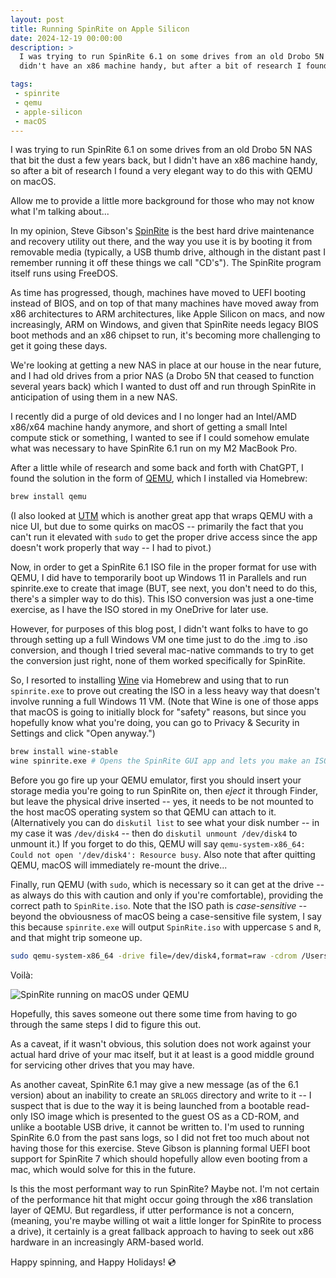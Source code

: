 ```yaml
---
layout: post
title: Running SpinRite on Apple Silicon
date: 2024-12-19 00:00:00
description: >
  I was trying to run SpinRite 6.1 on some drives from an old Drobo 5N NAS that bit the dust a few years back, but I
  didn't have an x86 machine handy, but after a bit of research I found a very elegant way to do this with QEMU.

tags:
 - spinrite
 - qemu
 - apple-silicon
 - macOS
---
```


I was trying to run SpinRite 6.1 on some drives from an old Drobo 5N NAS that bit the dust a few years back, but I
didn't have an x86 machine handy, so after a bit of research I found a very elegant way to do this with QEMU on macOS.

Allow me to provide a little more background for those who may not know what I'm talking about...

In my opinion, Steve Gibson's [SpinRite](https://www.grc.com/sr/spinrite.htm) is the best hard drive maintenance and
recovery utility out there, and the way you use it is by booting it from removable media (typically, a USB thumb drive,
although in the distant past I remember running it off these things we call "CD's"). The SpinRite program itself runs
using FreeDOS.

As time has progressed, though, machines have moved to UEFI booting instead of BIOS, and on top of that many machines
have moved away from x86 architectures to ARM architectures, like Apple Silicon on macs, and now increasingly, ARM on
Windows, and given that SpinRite needs legacy BIOS boot methods and an x86 chipset to run, it's becoming more
challenging to get it going these days.

We're looking at getting a new NAS in place at our house in the near future, and I had old drives from a prior NAS (a
Drobo 5N that ceased to function several years back) which I wanted to dust off and run through SpinRite in anticipation
of using them in a new NAS.

I recently did a purge of old devices and I no longer had an Intel/AMD x86/x64 machine handy anymore, and short of
getting a small Intel compute stick or something, I wanted to see if I could somehow emulate what was necessary to have
SpinRite 6.1 run on my M2 MacBook Pro.

After a little while of research and some back and forth with ChatGPT, I found the solution in the form of
[QEMU](https://www.qemu.org/), which I installed via Homebrew:

```bash
brew install qemu
```

(I also looked at [UTM](https://mac.getutm.app/) which is another great app that wraps QEMU with a nice UI, but due to
some quirks on macOS -- primarily the fact that you can't run it elevated with `sudo` to get the proper drive access
since the app doesn't work properly that way -- I had to pivot.)

Now, in order to get a SpinRite 6.1 ISO file in the proper format for use with QEMU, I did have to temporarily boot up
Windows 11 in Parallels and run spinrite.exe to create that image (BUT, see next, you don't need to do this, there's a
simpler way to do this). This ISO conversion was just a one-time exercise, as I have the ISO stored in my OneDrive for
later use.

However, for purposes of this blog post, I didn't want folks to have to go through setting up a full Windows VM one time
just to do the .img to .iso conversion, and though I tried several mac-native commands to try to get the conversion just
right, none of them worked specifically for SpinRite.

So, I resorted to installing [Wine](https://www.winehq.org/) via Homebrew and using
that to run `spinrite.exe` to prove out creating the ISO in a less heavy way that doesn't involve running a full
Windows 11 VM. (Note that Wine is one of those apps that macOS is going to initially block for "safety" reasons, but
since you hopefully know what you're doing, you can go to Privacy & Security in Settings and click "Open anyway.")

```bash
brew install wine-stable
wine spinrite.exe # Opens the SpinRite GUI app and lets you make an ISO; close once done
```

Before you go fire up your QEMU emulator, first you should insert your storage media you're going to run SpinRite on,
then _eject_ it through Finder, but leave the physical drive inserted -- yes, it needs to be not mounted to the host
macOS operating system so that QEMU can attach to it. (Alternatively you can do `diskutil list` to see what your disk
number -- in my case it was `/dev/disk4` -- then do `diskutil unmount /dev/disk4` to unmount it.) If you forget to do
this, QEMU will say `qemu-system-x86_64: Could not open '/dev/disk4': Resource busy`. Also note that after quitting
QEMU, macOS will immediately re-mount the drive...

Finally, run QEMU (with `sudo`, which is necessary so it can get at the drive -- as always do this with caution and only
if you're comfortable), providing the correct path to `SpinRite.iso`. Note that the ISO path is _case-sensitive_ --
beyond the obviousness of macOS being a case-sensitive file system, I say this because `spinrite.exe` will output
`SpinRite.iso` with uppercase `S` and `R`, and that might trip someone up.

```bash
sudo qemu-system-x86_64 -drive file=/dev/disk4,format=raw -cdrom /Users/username/Desktop/SpinRite.iso -boot d
```

Voilà:

![SpinRite running on macOS under QEMU](/assets/images/spinrite-on-macos.png)

Hopefully, this saves someone out there some time from having to go through the same steps I did to figure this out.

As a caveat, if it wasn't obvious, this solution does not work against your actual hard drive of your mac itself, but it
at least is a good middle ground for servicing other drives that you may have.

As another caveat, SpinRite 6.1 may give a new message (as of the 6.1 version) about an inability to create an `SRLOGS`
directory and write to it -- I suspect that is due to the way it is being launched from a bootable read-only ISO image
which is presented to the guest OS as a CD-ROM, and unlike a bootable USB drive, it cannot be written to. I'm used to
running SpinRite 6.0 from the past sans logs, so I did not fret too much about not having those for this exercise. Steve
Gibson is planning formal UEFI boot support for SpinRite 7 which should hopefully allow even booting from a mac, which
would solve for this in the future.

Is this the most performant way to run SpinRite? Maybe not. I'm not certain of the performance hit that might occur going
through the x86 translation layer of QEMU. But regardless, if utter performance is not a concern, (meaning, you're maybe
willing ot wait a little longer for SpinRite to process a drive), it certainly is a great fallback approach to having to
seek out x86 hardware in an increasingly ARM-based world.

Happy spinning, and Happy Holidays! 💿
